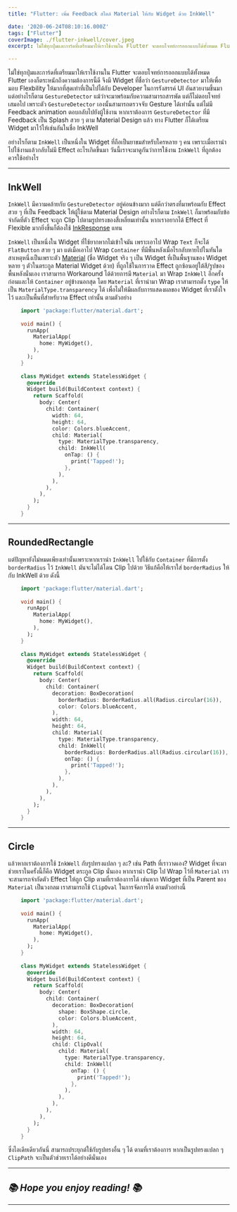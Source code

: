 ```yaml
---
title: "Flutter: เพิ่ม Feedback สไตล์ Material ให้กับ Widget ด้วย InkWell"

date: '2020-06-24T08:10:16.000Z'
tags: ["Flutter"]
coverImage: ./flutter-inkwell/cover.jpeg
excerpt: ไม่ใช่ทุกปุ่มและการ์ดที่เตรียมมาให้เราใช้งานใน Flutter จะตอบโจทย์การออกแบบได้ทั้งหมด Flutter เองก็ตระหนักถึงความต้องการนี้ดี จึงมี Widget ที่ชื่อว่า GestureDetector มาให้เพื่อมอบ Flexbility ให้มากที่สุดเท่าที่เป็นไปได้กับ Developer ในการรังสรรค์ UI อันสวยงามขึ้นมา แต่อย่างไรก็ตาม GestureDetector แม้ว่าจะมาพร้อมกับความสามารถสารพัด แต่ก็ไม่ตอบโจทย์เสมอไป

---
```


ไม่ใช่ทุกปุ่มและการ์ดที่เตรียมมาให้เราใช้งานใน Flutter จะตอบโจทย์การออกแบบได้ทั้งหมด Flutter เองก็ตระหนักถึงความต้องการนี้ดี จึงมี Widget ที่ชื่อว่า `GestureDetector` มาให้เพื่อมอบ Flexbility ให้มากที่สุดเท่าที่เป็นไปได้กับ Developer ในการรังสรรค์ UI อันสวยงามขึ้นมา แต่อย่างไรก็ตาม `GestureDetector` แม้ว่าจะมาพร้อมกับความสามารถสารพัด แต่ก็ไม่ตอบโจทย์เสมอไป เพราะตัว `GestureDetector` เองนั้นสามารถตรวจจับ Gesture ได้เท่านั้น แต่ไม่มี Feedback animation ตอบกลับไปยังผู้ใช้งาน หากเราต้องการ `GestureDetector` ที่มี Feedback เป็น Splash สวย ๆ ตาม Material Design แล้ว ทาง Flutter ก็ได้เตรียม Widget มาไว้ให้เช่นกันในชื่อ InkWell

อย่างไรก็ตาม `InkWell` เป็นหนึ่งใน Widget ที่ถือเป็นยาขมสำหรับใครหลาย ๆ คน เพราะเมื่อเรานำไปใช้งานแล้วกลับไม่มี Effect อะไรเกิดขึ้นมา วันนี้เราจะมาดูกันว่าการใช้งาน `InkWell` ที่ถูกต้องควรใช้อย่างไร

---

## InkWell

`InkWell` มีความคล้ายกับ `GestureDetector` อยู่ค่อนข้างมาก แต่ดีกว่าตรงที่มาพร้อมกับ Effect สวย ๆ ที่เป็น Feedback ให้ผู้ใช้ตาม Material Design อย่างไรก็ตาม `InkWell` ก็มาพร้อมกับข้อจำกัดที่ตัว Effect จะถูก Clip ไปตามรูปทรงของสี่เหลี่ยมเท่านั้น หากเราอยากได้ Effect ที่ Flexible มากยิ่งขึ้นก็ต้องใช้ [InkResponse](https://api.flutter.dev/flutter/material/InkResponse-class.html) แทน

`InkWell` เป็นหนึ่งใน Widget ที่ใช้ยากหากไม่เข้าใจมัน เพราะเอาไป Wrap `Text` ก็จะได้ `FlatButton` สวย ๆ มา แต่เมื่อเอาไป Wrap `Container` ที่มีพื้นหลังเมื่อไรกลับหายไปในทันใด สาเหตุหนึ่งเป็นเพราะตัว [Material](https://api.flutter.dev/flutter/material/Material-class.html) (ชื่อ Widget จริง ๆ เป็น Widget ที่เป็นพื้นฐานของ Widget หลาย ๆ ตัวในตระกูล Material Widget ด้วย) ที่ถูกใช้ในการวาด Effect ถูกซ้อนอยู่ใต้สี/รูปของพื้นหลังนั่นเอง เราสามารถ Workaround ได้ด้วยการมี `Material` มา Wrap `InkWell` อีกครั้งก่อนและให้ `Container` อยู่ข้างนอกสุด โดย `Material` ที่เรานำมา Wrap เราสามารถตั้ง `type` ให้เป็น `MaterialType.transparency` ได้ เพื่อไม่ให้มีผลกับการแสดงผลของ Widget ที่เราตั้งใจไว้ และเป็นพื้นที่สำหรับวาด Effect เท่านั้น ตามตัวอย่าง

```dart
    import 'package:flutter/material.dart';
    
    void main() {
      runApp(
        MaterialApp(
          home: MyWidget(),
        ),
      );
    }
    
    class MyWidget extends StatelessWidget {
      @override
      Widget build(BuildContext context) {
        return Scaffold(
          body: Center(
            child: Container(
              width: 64,
              height: 64,
              color: Colors.blueAccent,
              child: Material(
                type: MaterialType.transparency,
                child: InkWell(
                  onTap: () {
                    print('Tapped!');
                  },
                ),
              ),
            ),
          ),
        );
      }
    }
```
---

## RoundedRectangle

แต่ปัญหายังไม่หมดเพียงเท่านั้นเพราะหากเรานำ `InkWell` ไปใช้กับ `Container` ที่มีการตั้ง `borderRadius` ไว้ `InkWell` มันจะไม่ได้โดน Clip ไปด้วย วิธีแก้คือให้เราใส่ `borderRadius` ให้กับ InkWell ด้วย ดังนี้

```dart
    import 'package:flutter/material.dart';
    
    void main() {
      runApp(
        MaterialApp(
          home: MyWidget(),
        ),
      );
    }
    
    class MyWidget extends StatelessWidget {
      @override
      Widget build(BuildContext context) {
        return Scaffold(
          body: Center(
            child: Container(
              decoration: BoxDecoration(
                borderRadius: BorderRadius.all(Radius.circular(16)),
                color: Colors.blueAccent,
              ),
              width: 64,
              height: 64,
              child: Material(
                type: MaterialType.transparency,
                child: InkWell(
                  borderRadius: BorderRadius.all(Radius.circular(16)),
                  onTap: () {
                    print('Tapped!');
                  },
                ),
              ),
            ),
          ),
        );
      }
    }
```
---

## Circle

แล้วหากเราต้องการใช้ `InkWell` กับรูปทรงแปลก ๆ ละ? เช่น Path ที่เราวาดเอง? Widget ที่จะมาช่วยเราในครั้งนี้ก็คือ Widget ตระกูล Clip นั่นเอง หากเรานำ Clip ไป Wrap ไว้ที่ `Material` เราจะสามารถจำกัดตัว Effect ให้ถูก Clip ตามที่เราต้องการได้ เช่นหาก Widget ที่เป็น Parent ของ `Material` เป็นวงกลม เราสามารถใช้ `ClipOval` ในการจัดการได้ ตามตัวอย่างนี้

```dart
    import 'package:flutter/material.dart';
    
    void main() {
      runApp(
        MaterialApp(
          home: MyWidget(),
        ),
      );
    }
    
    class MyWidget extends StatelessWidget {
      @override
      Widget build(BuildContext context) {
        return Scaffold(
          body: Center(
            child: Container(
              decoration: BoxDecoration(
                shape: BoxShape.circle,
                color: Colors.blueAccent,
              ),
              width: 64,
              height: 64,
              child: ClipOval(
                child: Material(
                  type: MaterialType.transparency,
                  child: InkWell(
                    onTap: () {
                      print('Tapped!');
                    },
                  ),
                ),
              ),
            ),
          ),
        );
      }
    }
```

ซึ่งไอเดียเดียวกันนี่ สามารถประยุกต์ใช้กับรูปทรงอื่น ๆ ได้ ตามที่เราต้องการ หากเป็นรูปทรงแปลก ๆ `ClipPath` จะเป็นตัวช่วยเราได้อย่างดีนั่นเอง

---

## *📚 Hope you enjoy reading! 📚*

---
